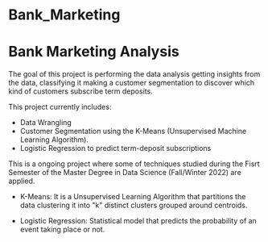 # Bank_Marketing

# Bank Marketing Analysis

The goal of this project is performing the data analysis getting insights from the data, classifying it making a customer segmentation to discover which kind of customers subscribe term deposits.

This project currently includes:

* Data Wrangling
* Customer Segmentation using the K-Means (Unsupervised Machine Learning Algorithm).
* Logistic Regression to predict term-deposit subscriptions

This is a ongoing project where some of techniques studied during the Fisrt Semester of the Master Degree in Data Science (Fall/Winter 2022) are applied.

* K-Means: It is a Unsupervised Learning Algorithm that partitions the data clustering it into "k" distinct clusters grouped around centroids.

* Logistic Regression: Statistical model that predicts the probability of an event taking place or not.
